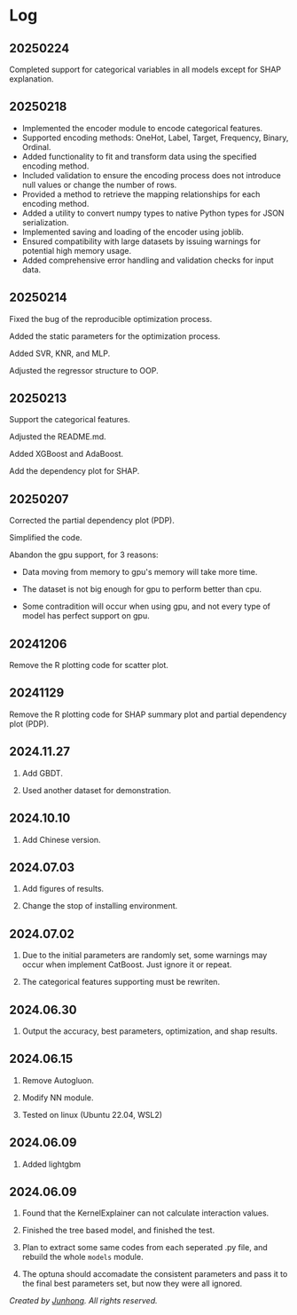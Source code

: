 # Log

## 20250224

Completed support for categorical variables in all models except for SHAP explanation.

## 20250218

- Implemented the encoder module to encode categorical features.
- Supported encoding methods: OneHot, Label, Target, Frequency, Binary, Ordinal.
- Added functionality to fit and transform data using the specified encoding method.
- Included validation to ensure the encoding process does not introduce null values or change the number of rows.
- Provided a method to retrieve the mapping relationships for each encoding method.
- Added a utility to convert numpy types to native Python types for JSON serialization.
- Implemented saving and loading of the encoder using joblib.
- Ensured compatibility with large datasets by issuing warnings for potential high memory usage.
- Added comprehensive error handling and validation checks for input data.

## 20250214

Fixed the bug of the reproducible optimization process.

Added the static parameters for the optimization process.

Added SVR, KNR, and MLP.

Adjusted the regressor structure to OOP.

## 20250213

Support the categorical features.

Adjusted the README.md.

Added XGBoost and AdaBoost.

Add the dependency plot for SHAP.

## 20250207

Corrected the partial dependency plot (PDP).

Simplified the code.

Abandon the gpu support, for 3 reasons:

- Data moving from memory to gpu's memory will take more time.

- The dataset is not big enough for gpu to perform better than cpu.

- Some contradition will occur when using gpu, and not every type of model has perfect support on gpu.

## 20241206

Remove the R plotting code for scatter plot.

## 20241129

Remove the R plotting code for SHAP summary plot and partial dependency plot (PDP).

## 2024.11.27
1. Add GBDT.

2. Used another dataset for demonstration.

## 2024.10.10

1. Add Chinese version.

## 2024.07.03

1. Add figures of results.

2. Change the stop of installing environment.

## 2024.07.02

1. Due to the initial parameters are randomly set, some warnings may occur when implement CatBoost. Just ignore it or repeat.

2. The categorical features supporting must be rewriten.

## 2024.06.30

1. Output the accuracy, best parameters, optimization, and shap results.

## 2024.06.15

1.  Remove Autogluon.

2.  Modify NN module.

3.  Tested on linux (Ubuntu 22.04, WSL2)

## 2024.06.09

1.  Added lightgbm

## 2024.06.09

1.  Found that the KernelExplainer can not calculate interaction values.

2.  Finished the tree based model, and finished the test.

3.  Plan to extract some same codes from each seperated .py file, and rebuild the whole `models` module.

4.  The optuna should accomadate the consistent parameters and pass it to the final best parameters set, but now they were all ignored.

*Created by [Junhong](https://github.com/gtzjh). All rights reserved.*